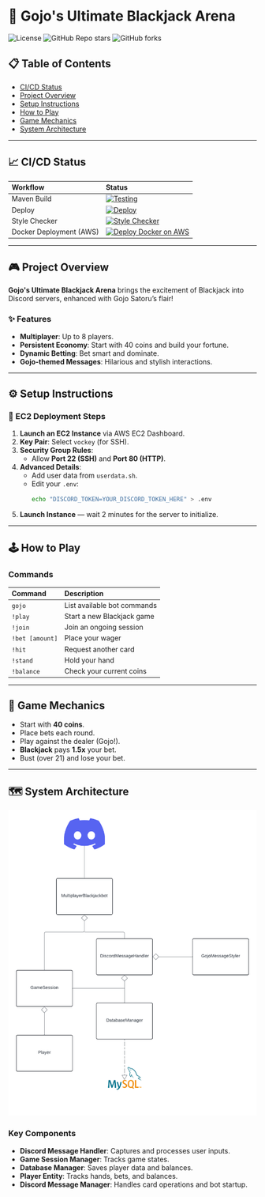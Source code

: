 # 🎲 Gojo's Ultimate Blackjack Arena

![License](https://img.shields.io/github/license/cs220s25/Aiden-Sean-Kris?style=flat-square)
![GitHub Repo stars](https://img.shields.io/github/stars/cs220s25/Aiden-Sean-Kris?style=flat-square)
![GitHub forks](https://img.shields.io/github/forks/cs220s25/Aiden-Sean-Kris?style=flat-square)

## 📋 Table of Contents
- [CI/CD Status](#cicd-status)
- [Project Overview](#project-overview)
- [Setup Instructions](#️-setup-instructions)
- [How to Play](#how-to-play)
- [Game Mechanics](#-game-mechanics)
- [System Architecture](#-system-architecture)

---

## 📈 CI/CD Status

| Workflow | Status |
|:---|:---|
| Maven Build | [![Testing](https://github.com/cs220s25/Aiden-Sean-Kris/actions/workflows/maven-build.yml/badge.svg)](https://github.com/cs220s25/Aiden-Sean-Kris/actions/workflows/maven-build.yml) |
| Deploy | [![Deploy](https://github.com/cs220s25/Aiden-Sean-Kris/actions/workflows/deploy.yml/badge.svg)](https://github.com/cs220s25/Aiden-Sean-Kris/actions/workflows/deploy.yml) |
| Style Checker | [![Style Checker](https://github.com/cs220s25/Aiden-Sean-Kris/actions/workflows/style-checker.yml/badge.svg)](https://github.com/cs220s25/Aiden-Sean-Kris/actions/workflows/style-checker.yml) |
| Docker Deployment (AWS) | [![Deploy Docker on AWS](https://github.com/cs220s25/Aiden-Sean-Kris/actions/workflows/dockerEC2Deploy.yml/badge.svg)](https://github.com/cs220s25/Aiden-Sean-Kris/actions/workflows/dockerEC2Deploy.yml) |

---

## 🎮 Project Overview

**Gojo's Ultimate Blackjack Arena** brings the excitement of Blackjack into Discord servers, enhanced with Gojo Satoru’s flair!

### ✨ Features
- **Multiplayer**: Up to 8 players.
- **Persistent Economy**: Start with 40 coins and build your fortune.
- **Dynamic Betting**: Bet smart and dominate.
- **Gojo-themed Messages**: Hilarious and stylish interactions.

---

## ⚙️ ️Setup Instructions

### 🚀 EC2 Deployment Steps
1. **Launch an EC2 Instance** via AWS EC2 Dashboard.
2. **Key Pair**: Select `vockey` (for SSH).
3. **Security Group Rules**:
   - Allow **Port 22 (SSH)** and **Port 80 (HTTP)**.
4. **Advanced Details**:
   - Add user data from `userdata.sh`.
   - Edit your `.env`:
     ```bash
     echo "DISCORD_TOKEN=YOUR_DISCORD_TOKEN_HERE" > .env
     ```
5. **Launch Instance** — wait 2 minutes for the server to initialize.

---

## 🕹️ How to Play

### Commands
| Command | Description |
|:---|:---|
| `gojo` | List available bot commands |
| `!play` | Start a new Blackjack game |
| `!join` | Join an ongoing session |
| `!bet [amount]` | Place your wager |
| `!hit` | Request another card |
| `!stand` | Hold your hand |
| `!balance` | Check your current coins |

---

## 🧩 Game Mechanics

- Start with **40 coins**.
- Place bets each round.
- Play against the dealer (Gojo!).
- **Blackjack** pays **1.5x** your bet.
- Bust (over 21) and lose your bet.

---

## 🗺️ System Architecture

![System Diagram](src/main/java/DiscordUML.png)

### Key Components
- **Discord Message Handler**: Captures and processes user inputs.
- **Game Session Manager**: Tracks game states.
- **Database Manager**: Saves player data and balances.
- **Player Entity**: Tracks hands, bets, and balances.
- **Discord Message Manager**: Handles card operations and bot startup.
